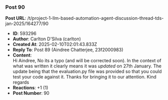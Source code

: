 ### Post 90
**Post URL**: /t/project-1-llm-based-automation-agent-discussion-thread-tds-jan-2025/164277/90
- **ID**: 593296
- **Author**: Carlton D'Silva (carlton)
- **Created At**: 2025-02-10T02:01:43.833Z
- **Reply To**: Post 89 (Aindree Chatterjee, 23f2000983)
- **Content**:  
  Hi Aindree,
No its a typo (and will be corrected soon). In the context of what was written it clearly means it was <em>updated</em> on 27th January. The update being that the evaluation.py file was provided so that you could test your code against it.
Thanks for bringing it to our attention.
Kind regards
- **Reactions**: +1 (1)
- **Post Number**: 90

